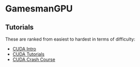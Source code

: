 # GamesmanGPU

## Tutorials

These are ranked from easiest to hardest in terms of difficulty:

- [CUDA Intro](https://www.youtube.com/watch?v=4APkMJdiudU&list=PLC6u37oFvF40BAm7gwVP7uDdzmW83yHPe&ab_channel=JoshHolloway)
- [CUDA Tutorials](https://www.youtube.com/watch?v=m0nhePeHwFs&list=PLKK11Ligqititws0ZOoGk3SW-TZCar4dK&ab_channel=Creel)
- [CUDA Crash Course](https://www.youtube.com/watch?v=2NgpYFdsduY&list=PLxNPSjHT5qvtYRVdNN1yDcdSl39uHV_sU&ab_channel=CoffeeBeforeArch)
